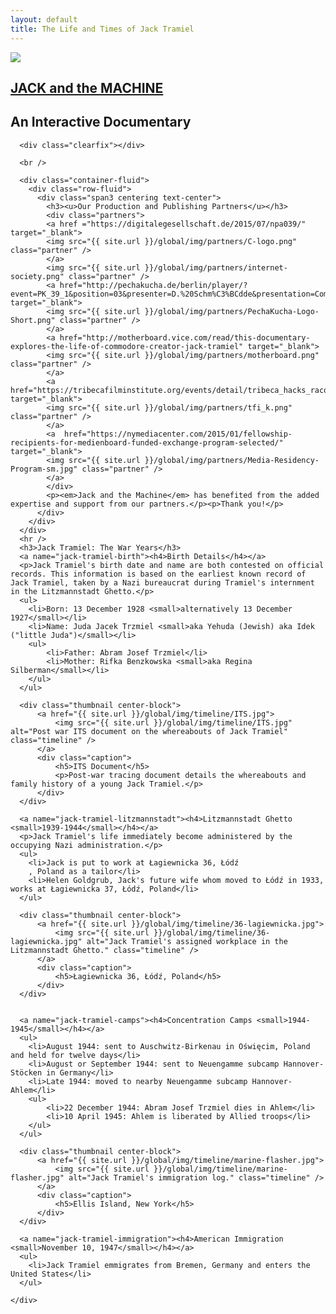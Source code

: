```yaml
---
layout: default
title: The Life and Times of Jack Tramiel
---
```

<style>
</style>


<div class="container">
  <section class="contentPage_row">
    <div id="genericContainer_col">
      <div id="titleContainer">
        <div id="logoContainer">
          <a href="http://www.jackandthemachine.com" class="header">
            <img src="{{ site.url }}/global/img/Bee_small.png" />
          </a>
        </div>
        <div id="headerContainer">
	      <a href="http://www.jackandthemachine.com">
	        <h1 itemprop="name">JACK and the MACHINE</h1>
	      </a>
	      <h2 itemprop="description">An Interactive Documentary</h2>
        </div>
      </div>

      <div class="clearfix"></div>

      <br />

      <div class="container-fluid">
        <div class="row-fluid">
          <div class="span3 centering text-center">
            <h3><u>Our Production and Publishing Partners</u></h3>
            <div class="partners">
            <a href ="https://digitalegesellschaft.de/2015/07/npa039/" target="_blank">
            <img src="{{ site.url }}/global/img/partners/C-logo.png" class="partner" />
            </a>
            <img src="{{ site.url }}/global/img/partners/internet-society.png" class="partner" />
            <a href="http://pechakucha.de/berlin/player/?event=PK_39_1&position=03&presenter=D.%20Schm%C3%BCdde&presentation=Computers%20&%20Intimacy%20%E2%80%93%20The%20Story%20of%20the%20Largest%20Machines%20and%20the%20Smallest%20Details" target="_blank">
            <img src="{{ site.url }}/global/img/partners/PechaKucha-Logo-Short.png" class="partner" />
            </a>
            <a href="http://motherboard.vice.com/read/this-documentary-explores-the-life-of-commodore-creator-jack-tramiel" target="_blank">
            <img src="{{ site.url }}/global/img/partners/motherboard.png" class="partner" />
            </a>
            <a href="https://tribecafilminstitute.org/events/detail/tribeca_hacks_racontr" target="_blank">
            <img src="{{ site.url }}/global/img/partners/tfi_k.png" class="partner" />
            </a>
            <a  href="https://nymediacenter.com/2015/01/fellowship-recipients-for-medienboard-funded-exchange-program-selected/" target="_blank">
            <img src="{{ site.url }}/global/img/partners/Media-Residency-Program-sm.jpg" class="partner" />
            </a>
            </div>
            <p><em>Jack and the Machine</em> has benefited from the added expertise and support from our partners.</p><p>Thank you!</p>
          </div>
        </div>
      </div>
      <hr />
      <h3>Jack Tramiel: The War Years</h3>
      <a name="jack-tramiel-birth"><h4>Birth Details</h4></a>
      <p>Jack Tramiel's birth date and name are both contested on official records. This information is based on the earliest known record of Jack Tramiel, taken by a Nazi bureaucrat during Tramiel's internment in the Litzmannstadt Ghetto.</p>
      <ul>
        <li>Born: 13 December 1928 <small>alternatively 13 December 1927</small></li>
        <li>Name: Juda Jacek Trzmiel <small>aka Yehuda (Jewish) aka Idek ("little Juda")</small></li>
        <ul>
            <li>Father: Abram Josef Trzmiel</li>
            <li>Mother: Rifka Benzkowska <small>aka Regina Silberman</small></li>
        </ul>
      </ul>

      <div class="thumbnail center-block">
          <a href="{{ site.url }}/global/img/timeline/ITS.jpg">
              <img src="{{ site.url }}/global/img/timeline/ITS.jpg" alt="Post war ITS document on the whereabouts of Jack Tramiel" class="timeline" />
          </a>
          <div class="caption">
              <h5>ITS Document</h5>
              <p>Post-war tracing document details the whereabouts and family history of a young Jack Tramiel.</p>
          </div>
      </div>

      <a name="jack-tramiel-litzmannstadt"><h4>Litzmannstadt Ghetto <small>1939-1944</small></h4></a>
      <p>Jack Tramiel's life immediately become administered by the occupying Nazi administration.</p>
      <ul>
        <li>Jack is put to work at Łagiewnicka 36, Łódź
        , Poland as a tailor</li>
        <li>Helen Goldgrub, Jack's future wife whom moved to Łódź in 1933, works at Łagiewnicka 37, Łódź, Poland</li>
      </ul>

      <div class="thumbnail center-block">
          <a href="{{ site.url }}/global/img/timeline/36-lagiewnicka.jpg">
              <img src="{{ site.url }}/global/img/timeline/36-lagiewnicka.jpg" alt="Jack Tramiel's assigned workplace in the Litzmannstadt Ghetto." class="timeline" />
          </a>
          <div class="caption">
              <h5>Łagiewnicka 36, Łódź, Poland</h5>
          </div>
      </div>


      <a name="jack-tramiel-camps"><h4>Concentration Camps <small>1944-1945</small></h4></a>
      <ul>
        <li>August 1944: sent to Auschwitz-Birkenau in Oświęcim, Poland and held for twelve days</li>
        <li>August or September 1944: sent to Neuengamme subcamp Hannover-Stöcken in Germany</li>
        <li>Late 1944: moved to nearby Neuengamme subcamp Hannover-Ahlem</li>
        <ul>
            <li>22 December 1944: Abram Josef Trzmiel dies in Ahlem</li>
            <li>10 April 1945: Ahlem is liberated by Allied troops</li>
        </ul>
      </ul>

      <div class="thumbnail center-block">
          <a href="{{ site.url }}/global/img/timeline/marine-flasher.jpg">
              <img src="{{ site.url }}/global/img/timeline/marine-flasher.jpg" alt="Jack Tramiel's immigration log." class="timeline" />
          </a>
          <div class="caption">
              <h5>Ellis Island, New York</h5>
          </div>
      </div>

      <a name="jack-tramiel-immigration"><h4>American Immigration <small>November 10, 1947</small></h4></a>
      <ul>
        <li>Jack Tramiel emmigrates from Bremen, Germany and enters the United States</li>
      </ul>

    </div>

  </section>
</div>
